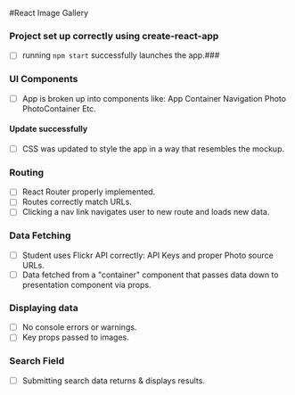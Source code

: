 #React Image Gallery

### Project set up correctly using create-react-app

- [ ] running `npm start` successfully launches the app.###

### UI Components

- [ ] App is broken up into components like:
App
Container
Navigation
Photo
PhotoContainer
Etc.

#### Update successfully
- [ ] CSS was updated to style the app in a way that resembles the mockup.

### Routing

- [ ] React Router properly implemented.
- [ ] Routes correctly match URLs.
- [ ] Clicking a nav link navigates user to new route and loads new data.

### Data Fetching

- [ ] Student uses Flickr API correctly: API Keys and proper Photo source URLs.
- [ ] Data fetched from a "container" component that passes data down to presentation component via props.

### Displaying data

- [ ] No console errors or warnings.
- [ ] Key props passed to images.

### Search Field
 - [ ] Submitting search data returns & displays results.
